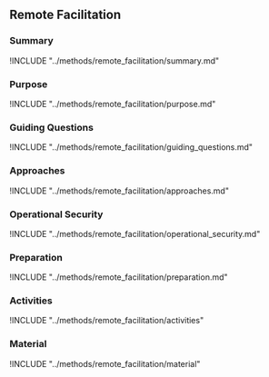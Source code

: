 ## Remote Facilitation

### Summary
!INCLUDE "../methods/remote_facilitation/summary.md"

### Purpose
!INCLUDE "../methods/remote_facilitation/purpose.md"

### Guiding Questions
!INCLUDE "../methods/remote_facilitation/guiding_questions.md"

### Approaches
!INCLUDE "../methods/remote_facilitation/approaches.md"

### Operational Security
!INCLUDE "../methods/remote_facilitation/operational_security.md"

### Preparation
!INCLUDE "../methods/remote_facilitation/preparation.md"

### Activities
!INCLUDE "../methods/remote_facilitation/activities"

### Material
!INCLUDE "../methods/remote_facilitation/material"

